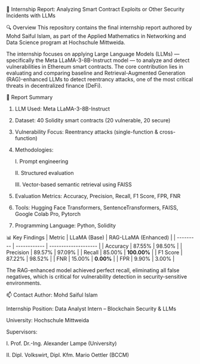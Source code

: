 📘 Internship Report: Analyzing Smart Contract Exploits or Other Security Incidents with LLMs

🔍 Overview
This repository contains the final internship report authored by Mohd Saiful Islam, as part of the Applied Mathematics in Networking and Data Science program at Hochschule Mittweida.

The internship focuses on applying Large Language Models (LLMs) — specifically the Meta LLaMA-3-8B-Instruct model — to analyze and detect vulnerabilities in Ethereum smart contracts. The core contribution lies in evaluating and comparing baseline and Retrieval-Augmented Generation (RAG)-enhanced LLMs to detect reentrancy attacks, one of the most critical threats in decentralized finance (DeFi).

📄 Report Summary
1) LLM Used: Meta LLaMA-3-8B-Instruct

2) Dataset: 40 Solidity smart contracts (20 vulnerable, 20 secure)

3) Vulnerability Focus: Reentrancy attacks (single-function & cross-function)

4) Methodologies:

   I. Prompt engineering

   II. Structured evaluation

   III. Vector-based semantic retrieval using FAISS

5) Evaluation Metrics: Accuracy, Precision, Recall, F1 Score, FPR, FNR

6) Tools: Hugging Face Transformers, SentenceTransformers, FAISS, Google Colab Pro, Pytorch
7) Programming Language: Python, Solidity


📊 Key Findings
   | Metric    | LLaMA (Base) | RAG-LLaMA (Enhanced) |
| --------- | ------------ | -------------------- |
| Accuracy  | 87.55%       | 98.50%               |
| Precision | 89.57%       | 97.09%               |
| Recall    | 85.00%       | **100.00%**          |
| F1 Score  | 87.22%       | 98.52%               |
| FNR       | 15.00%       | **0.00%**            |
| FPR       | 9.90%        | 3.00%                |

The RAG-enhanced model achieved perfect recall, eliminating all false negatives, which is critical for vulnerability detection in security-sensitive environments.

📫 Contact
Author: Mohd Saiful Islam

Internship Position: Data Analyst Intern – Blockchain Security & LLMs

University: Hochschule Mittweida

Supervisors:

I. Prof. Dr.-Ing. Alexander Lampe (University)

II. Dipl. Volkswirt, Dipl. Kfm. Mario Oettler (BCCM)
